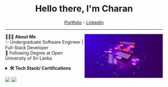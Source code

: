 <h1 align="center"> Hello there, I'm Charan</a> </h1>


<p align="center">
  <a href="https://my-portfolio-gules-gamma-26.vercel.app/">Portfolio</a> -
  <a href="https://www.linkedin.com/in/charan44r">LinkedIn</a> 
  
</p>

-----------------------------------------------------------
👨🏻‍💻 **About Me**<img src="./images/3.jpg" min-width="200px" max-width="200px" width="250px" align="right"> <br>
✨ Undergraduate Software Engineer | Full-Stack Developer <br>
👯 Following Degree at Open University of Sri Lanka<br>




<details>	
 <summary><b>🛠 Tech Stack/ Certifications</b></summary><br>
Languages and Web dev: <br>
<img src="https://img.shields.io/badge/-Python-437CAC?logo=python&logoColor=white&style=flat">&nbsp;
<img src="https://img.shields.io/badge/-Java-437CAC?logo=java&logoColor=white&style=flat">&nbsp;
<img src="https://img.shields.io/badge/-Mysql-DC8F0F?logo=Mysql&logoColor=white&style=flat">&nbsp; 
<img src="https://img.shields.io/badge/-HTML5-DE5934?logo=HTML5&logoColor=white&style=flat">&nbsp;
<img src="https://img.shields.io/badge/-CSS3-2275B2?logo=CSS3&logoColor=white&style=flat"> &nbsp; 
<img src="https://img.shields.io/badge/javascript-blue?logo=javascript"> &nbsp;<br>

Frameworks and Libraries: 
<img src="https://img.shields.io/badge/-React-0E7ACE?logo=react&logoColor=white&style=flat">&nbsp;
<img src="https://img.shields.io/badge/-Laravel-0E7ACE?logo=laravel&logoColor=white&style=flat">&nbsp;
<img src="https://img.shields.io/badge/-Next JS-0E7ACE?logo=nextjs&logoColor=white&style=flat">&nbsp;

Tools and Platforms: 
<img src="https://img.shields.io/badge/-Git-orange?logo=Git&logoColor=white&style=flat">&nbsp; 
<img src="https://img.shields.io/badge/-Visual%20Studio%20Code-25AEF4?logo=visualstudio&logoColor=white&style=flat">&nbsp;
<img src="https://img.shields.io/badge/-Android Studio-green?logo=Android&logoColor=white&style=flat"> &nbsp;


Operating Systems: 
<img src="https://img.shields.io/badge/-Windows-0F7BCF?logo=Windows&logoColor=white&style=flat">&nbsp;
<img src="https://img.shields.io/badge/-Linux-EDBD2B?logo=Linux&logoColor=black&style=flat">&nbsp;

## Certification Badges 
<div style='display:flex; align-items:center; gap: 10px;' align='center'>
<a href="https://api.badgr.io/public/assertions/g9vN-1lkRyiH7ltnxGQ5Xw?identity__email=charanromi325%40gmail.com">
<img src="./images/Postman API Fundamentals Student Expert.png" width="100px" height="100px" />

</div>
</details> 



     

<p align="left">  
<a href=""><img src="https://img.shields.io/github/stars/charan2r?label=Star%20Gazers&style=social"></a>
<a href=""><img src="https://img.shields.io/github/followers/charan2r?style=social"></a>
</p>



